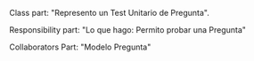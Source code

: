 Class part:  "Represento un Test Unitario de Pregunta".

Responsibility part: "Lo que hago:  Permito probar una Pregunta"

Collaborators Part: "Modelo Pregunta"

